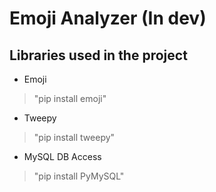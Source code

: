# Emoji Analyzer (In dev)

## Libraries used in the project 

* Emoji 
>"pip install emoji"
* Tweepy
>"pip install tweepy"
* MySQL DB Access
>"pip install PyMySQL"

